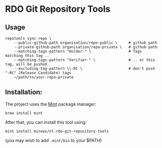 # RDO Git Repository Tools
## Usage

```
repotools sync-repo \
    --public-github-path organisation/repo-public \     # github path
    --private-github-path organisation/repo-private \   # github path
    --matching-tags-pattern "Holder-" \                 # Tags matching this tag .. 
    --matching-tags-pattern "Verifier-" \               # .. or this tag, will be pushed.
    --excluding-tag-pattern \\-RC \                     # don't push "-RC" (Release Candidate) tags
    ~/path/to/your-repo-private
```

## Installation: 

The project uses the [Mint](https://github.com/yonaskolb/Mint) package manager: 

`brew install mint` 

After that, you can install this tool using:

`mint install minvws/nl-rdo-git-repository-tools`

(you may wish to add `.mint/bin` to your $PATH)